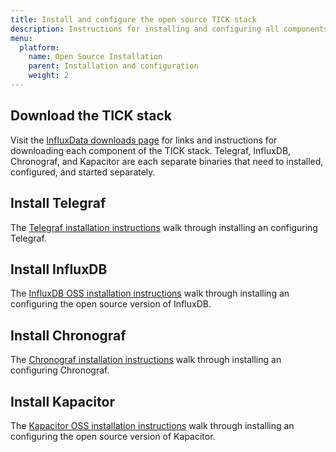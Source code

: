 ```yaml
---
title: Install and configure the open source TICK stack
description: Instructions for installing and configuring all components of the open source TICK stack – Telegraf, InfluxDB, Chronograf, and Kapacitor.
menu:
  platform:
    name: Open Source Installation
    parent: Installation and configuration
    weight: 2
---
```


## Download the TICK stack
Visit the [InfluxData downloads page](https://portal.influxdata.com/downloads)
for links and instructions for downloading each component of the TICK stack.
Telegraf, InfluxDB, Chronograf, and Kapacitor are each separate binaries that need
to installed, configured, and started separately.


## Install Telegraf
The [Telegraf installation instructions](https://docs.influxdata.com/telegraf/latest/introduction/installation/)
walk through installing an configuring Telegraf.

## Install InfluxDB
The [InfluxDB OSS installation instructions](https://docs.influxdata.com/influxdb/latest/introduction/installation/)
walk through installing an configuring the open source version of InfluxDB.

## Install Chronograf
The [Chronograf installation instructions](https://docs.influxdata.com/chronograf/latest/introduction/installation/)
walk through installing an configuring Chronograf.

## Install Kapacitor
The [Kapacitor OSS installation instructions](https://docs.influxdata.com/kapacitor/latest/introduction/installation/)
walk through installing an configuring the open source version of Kapacitor.
